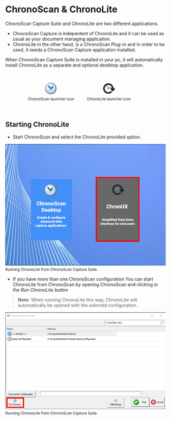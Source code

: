 
# ChronoScan & ChronoLite

ChronoScan Capture Suite and ChronoLite are two different applications.

* ChronoScan Capture is indepentent of ChronoLite and it can be used as usual as your document managing application.
* ChronoLite in the other hand, is a ChronoScan Plug-in and in order to be used, it needs a ChronoScan Capture application installed.

When ChronoScan Capture Suite is installed in your pc, it will automatically install ChronoLite as a separate and optional destktop application.

<!--![Chronoscan Capture Suite launcher icon](./../../images/chronoscan_logo.png)-->
<br />
<div style='display: flex;
            text-align: center;
            justify-content: space-around;
            flex-wrap: wrap;
            padding: 0 10%;'>
    <div style=' display: inline-block;'>
        <!--<img align="center" width="40" src="./../../images/chronoscan_logo.png" alt="Chronoscan Capture Suite launcher icon">-->

![Chronoscan Capture Suite launcher icon](./../../images/chronoscan_logo_40.png)  
        <small class="img_caption">ChronoScan launcher icon</small>
    </div>
    <div style=' display: inline-block;'>
        <!--<img align="center" src="./../../images/clock_forward_40.png" alt="ChronoLite launcher icon">-->

![ChronoLite launcher icon](./../../images/clock_forward_40.png)  
        <small class="img_caption">ChronoLite launcher icon</small>
    </div>
</div>
<br />

## Starting ChronoLite

* Start ChronoScan and select the ChronoLite provided option.

![Run ChronoLite 1](./../../images/documentation/chronoscan-and-ChronoLite/run_ChronoLite.PNG)  
<small class="img_caption">Running ChronoLite from ChronoScan Capture Suite.</small>

* If you have more than one ChronoScan configuration You can start ChronoLite from ChronoScan by opening ChronoScan and clicking in the <i>Run ChronoLite button</i>

> **Note:** When running ChronoLite this way, ChronoLite will automatically be opened with the selected configuration.

![Run ChronoLite 2](./../../images/documentation/chronoscan-and-ChronoLite/chronoscan_ChronoLite_launcher.png)  
<small class="img_caption">Running ChronoLite from ChronoScan Capture Suite.</small>



